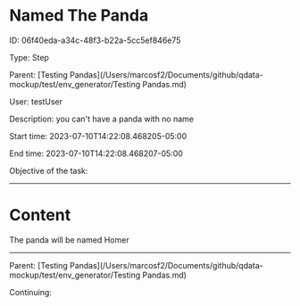 # Named The Panda




ID: 06f40eda-a34c-48f3-b22a-5cc5ef846e75

Type: Step

Parent: [Testing Pandas](/Users/marcosf2/Documents/github/qdata-mockup/test/env_generator/Testing Pandas.md)

User: testUser

Description:
you can't have a panda with no name

Start time: 2023-07-10T14:22:08.468205-05:00

End time: 2023-07-10T14:22:08.468207-05:00

Objective of the task: 







---------------------------------------------
# Content



The panda will be named Homer






----------------------------------------------



Parent: [Testing Pandas](/Users/marcosf2/Documents/github/qdata-mockup/test/env_generator/Testing Pandas.md)

Continuing: 

